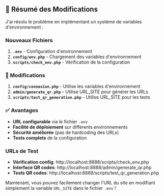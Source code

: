 
## 🎯 Résumé des Modifications

J'ai résolu le problème en implémentant un système de variables d'environnement :

###  Nouveaux Fichiers
1. **`.env`** - Configuration d'environnement
2. **`config/env.php`** - Chargement des variables d'environnement
3. **`scripts/check_env.php`** - Vérification de la configuration

### 🔧 Modifications
1. **`config/connexion.php`** - Utilise les variables d'environnement
2. **`admin/generate_qr.php`** - Utilise URL_SITE pour générer les URLs
3. **`scripts/test_qr_generation.php`** - Utilise URL_SITE pour les tests

### ✅ Avantages
- **URL configurable** via le fichier `.env`
- **Facilité de déploiement** sur différents environnements
- **Sécurité améliorée** (pas de hardcoding des URLs)
- **Tests complets** de la configuration

###  URLs de Test
- **Vérification config**: http://localhost:8888/scripts/check_env.php
- **Interface QR codes**: http://localhost:8888/admin/generate_qr.php
- **Tests QR codes**: http://localhost:8888/scripts/test_qr_generation.php

Maintenant, vous pouvez facilement changer l'URL du site en modifiant simplement la variable `URL_SITE` dans le fichier `.env` !

